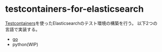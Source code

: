 # testcontainers-for-elasticsearch
[Testcontainers](https://testcontainers.com/)を使ったElasticsearchのテスト環境の構築を行う。 以下2つの言語で実装する。

- [go](./go/README.md)
- python(WIP)
